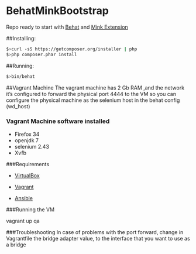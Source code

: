 BehatMinkBootstrap
==================

Repo ready to start with [Behat](http://github.com/Behat/Behat) and [Mink Extension](http://github.com/Behat/MinkExtension)

##Installing:

```bash
$>curl -sS https://getcomposer.org/installer | php
$>php composer.phar install
```

##Running:

```bash
$>bin/behat 
```
##Vagrant Machine
The vagrant machine has 2 Gb RAM ,and the network it’s configured to forward the physical port 4444 to the VM 
so you can configure the physical machine as the selenium host in the behat config (wd_host) 

### Vagrant Machine software installed
* Firefox 34
* openjdk 7
* selenium 2.43 
* Xvfb

###Requirements

* [VirtualBox](https://www.virtualbox.org/)

* [Vagrant](https://www.vagrantup.com/)

* [Ansible](http://docs.ansible.com/intro_installation.html)

###Running the VM

vagrant up qa

###Troubleshooting
In case of problems with the port forward, change in Vagrantfile the bridge adapter value, to the interface that you want to use as a bridge

